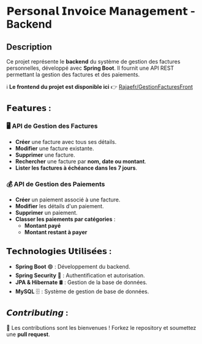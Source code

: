 
# **𝗣𝗲𝗿𝘀𝗼𝗻𝗮𝗹 𝗜𝗻𝘃𝗼𝗶𝗰𝗲 𝗠𝗮𝗻𝗮𝗴𝗲𝗺𝗲𝗻𝘁 - Backend**  

## **Description**  
Ce projet représente le **backend** du système de gestion des factures personnelles, développé avec **Spring Boot**. Il fournit une API REST permettant la gestion des factures et des paiements.  

ℹ️ **Le frontend du projet est disponible ici** 👉  [Rajaefr/GestionFacturesFront](https://github.com/Rajaefr/GestionFactureFront)

## **𝗙𝗲𝗮𝘁𝘂𝗿𝗲𝘀 :**  
### 🖥 **API de Gestion des Factures**  
- **Créer** une facture avec tous ses détails.  
- **Modifier** une facture existante.  
- **Supprimer** une facture.  
- **Rechercher** une facture par **nom, date ou montant**.  
- **Lister les factures à échéance dans les 7 jours**.  

### 💰 **API de Gestion des Paiements**  
- **Créer** un paiement associé à une facture.  
- **Modifier** les détails d'un paiement.  
- **Supprimer** un paiement.  
- **Classer les paiements par catégories** :  
  - **Montant payé**  
  - **Montant restant à payer**  

## **𝗧𝗲𝗰𝗵𝗻𝗼𝗹𝗼𝗴𝗶𝗲𝘀 𝗨𝘁𝗶𝗹𝗶𝘀𝗲́𝗲𝘀 :**  
- **Spring Boot** 🟢 : Développement du backend.  
- **Spring Security** 🔐 : Authentification et autorisation.  
- **JPA & Hibernate** 🛢 : Gestion de la base de données.  
- **MySQL** 🗄 : Système de gestion de base de données.  

## **𝘾𝙤𝙣𝙩𝙧𝙞𝙗𝙪𝙩𝙞𝙣𝙜 :**  
🚀 Les contributions sont les bienvenues ! Forkez le repository et soumettez une **pull request**. 

